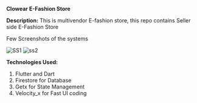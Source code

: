 ****Clowear E-Fashion Store****

**Description:** This is multivendor E-fashion store, this repo contains Seller side E-Fashion Store


Few Screenshots of the systems

![SS1](https://github.com/RohitBajracharya/E-FashionStore-App-Flutter-/assets/104704874/db4170a4-ffc5-4915-bdaf-0a7852bb10e3)
![ss2](https://github.com/RohitBajracharya/E-FashionStore-App-Flutter-/assets/104704874/8318fa5e-f0da-4c4c-9626-fd05b1e72fb4)

**Technologies Used:**
1. Flutter and Dart
2. Firestore for Database
3. Getx for State Management
4. Velocity_x for Fast UI coding
